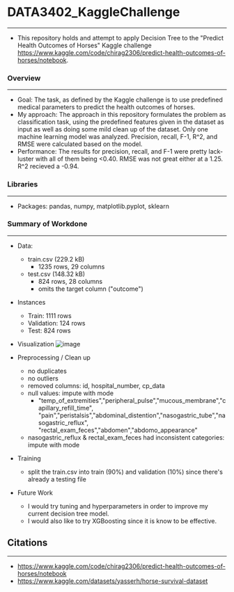 # DATA3402_KaggleChallenge
***************************************
- This repository holds and attempt to apply Decision Tree to the "Predict Health Outcomes of Horses" Kaggle challenge https://www.kaggle.com/code/chirag2306/predict-health-outcomes-of-horses/notebook.

### Overview
***************************************
- Goal: The task, as defined by the Kaggle challenge is to use predefined medical parameters to predict the health outcomes of horses.
- My approach: The approach in this repository formulates the problem as classification task, using the predefined features given in the dataset as input as well as doing some mild clean up of the dataset. Only one machine learning model was analyzed. Precision, recall, F-1, R^2, and RMSE were calculated based on the model.
- Performance: The results for precision, recall, and F-1 were pretty lack-luster with all of them being <0.40. RMSE was not great either at a 1.25. R^2 recieved a -0.94.

### Libraries
***************************************
- Packages: pandas, numpy, matplotlib.pyplot, sklearn

### Summary of Workdone
***************************************
- Data:
  - train.csv (229.2 kB)
    - 1235 rows, 29 columns
  - test.csv (148.32 kB)
    - 824 rows, 28 columns
    - omits the target column ("outcome")
- Instances
    - Train: 1111 rows
    - Validation: 124 rows
    - Test: 824 rows
- Visualization
  ![image](https://github.com/cpham893/DATA3402_KaggleChallenge/assets/143844689/a48e1145-b3ab-4ed8-a6ef-ff21d5cd2bf7)

- Preprocessing / Clean up
  - no duplicates
  - no outliers
  - removed columns: id, hospital_number, cp_data 
  - null values: impute with mode
    - "temp_of_extremities","peripheral_pulse","mucous_membrane","capillary_refill_time", "pain","peristalsis","abdominal_distention","nasogastric_tube","nasogastric_reflux", "rectal_exam_feces","abdomen","abdomo_appearance"
  - nasogastric_reflux & rectal_exam_feces had inconsistent categories: impute with mode
- Training
  - split the train.csv into train (90%) and validation (10%) since there's already a testing file
- Future Work
  - I would try tuning and hyperparameters in order to improve my current decision tree model.
  - I would also like to try XGBoosting since it is know to be effective.

 ## Citations
 ***************************************
 - https://www.kaggle.com/code/chirag2306/predict-health-outcomes-of-horses/notebook
 - https://www.kaggle.com/datasets/yasserh/horse-survival-dataset
